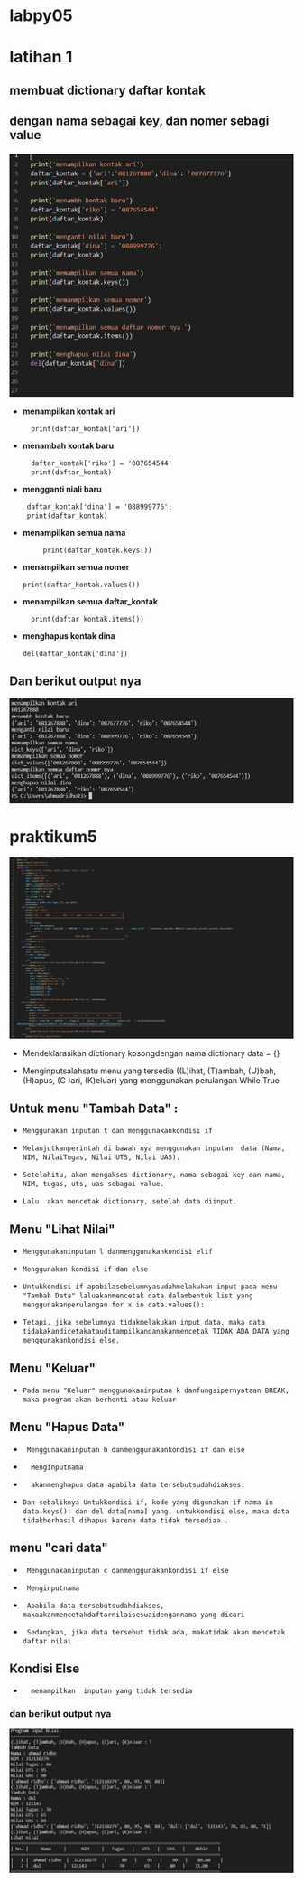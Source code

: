 # **labpy05**
# **latihan**  1

## **membuat dictionary daftar kontak**
## dengan nama sebagai key, dan nomer sebagi value <p>


![gambar1](image/ss1.png)

* __menampilkan kontak ari__
        
        print(daftar_kontak['ari'])
* __menambah kontak baru__
    
        daftar_kontak['riko'] = '087654544'
        print(daftar_kontak)

* __mengganti niali baru__

       daftar_kontak['dina'] = '088999776';
       print(daftar_kontak)

* __menampilkan semua nama__
         
           print(daftar_kontak.keys())

* __menampilkan semua nomer__
  
      print(daftar_kontak.values())

* __menampilkan semua daftar_kontak__
       
        print(daftar_kontak.items())

* __menghapus kontak dina__

      del(daftar_kontak['dina'])

## **Dan berikut output nya**
![gambar2](image/ss2.png)

# **praktikum5**

![gambar3](image/ss3.png)

* Mendeklarasikan dictionary kosongdengan nama dictionary data = {}

* Menginputsalahsatu menu yang tersedia ((L)ihat, (T)ambah, (U)bah, (H)apus, (C )ari, (K)eluar) yang menggunakan perulangan While True

## Untuk menu "Tambah Data" :
      
-     Menggunakan inputan t dan menggunakankondisi if
  
-     Melanjutkanperintah di bawah nya menggunakan inputan  data (Nama, NIM, NilaiTugas, Nilai UTS, Nilai UAS).
-	  Setelahitu, akan mengakses dictionary, nama sebagai key dan nama, NIM, tugas, uts, uas sebagai value.
-	  Lalu  akan mencetak dictionary, setelah data diinput.

## Menu "Lihat Nilai"
   

-     Menggunakaninputan l danmenggunakankondisi elif
-	  Menggunakan kondisi if dan else
-     Untukkondisi if apabilasebelumnyasudahmelakukan input pada menu "Tambah Data" laluakanmencetak data dalambentuk list yang menggunakanperulangan for x in data.values():
-  	  Tetapi, jika sebelumnya tidakmelakukan input data, maka data tidakakandicetakatauditampilkandanakanmencetak TIDAK ADA DATA yang menggunakankondisi else.

## Menu "Keluar"
   
-     Pada menu "Keluar" menggunakaninputan k danfungsipernyataan BREAK, maka program akan berhenti atau keluar
  

## Menu "Hapus Data"
         
-	   Menggunakaninputan h danmenggunakankondisi if dan else
-    	Menginputnama
-   	akanmenghapus data apabila data tersebutsudahdiakses.
-     Dan sebaliknya Untukkondisi if, kode yang digunakan if nama in data.keys(): dan del data[nama] yang, untukkondisi else, maka data tidakberhasil dihapus karena data tidak tersediaa .

  
## menu  "cari data"
-      Menggunakaninputan c danmenggunakankondisi if else
-	   Menginputnama
-	   Apabila data tersebutsudahdiakses, makaakanmencetakdaftarnilaisesuaidengannama yang dicari
-	   Sedangkan, jika data tersebut tidak ada, makatidak akan mencetak daftar nilai

## Kondisi Else
-       menampilkan  inputan yang tidak tersedia


### dan berikut output nya
 
![gambar](image/ss5.png)

